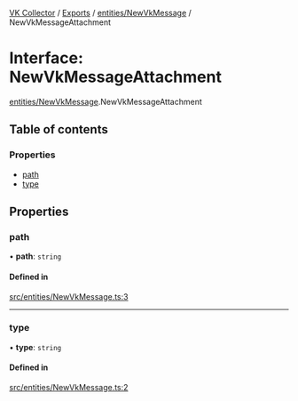 [VK Collector](../README.md) / [Exports](../modules.md) / [entities/NewVkMessage](../modules/entities_NewVkMessage.md) / NewVkMessageAttachment

# Interface: NewVkMessageAttachment

[entities/NewVkMessage](../modules/entities_NewVkMessage.md).NewVkMessageAttachment

## Table of contents

### Properties

- [path](entities_NewVkMessage.NewVkMessageAttachment.md#path)
- [type](entities_NewVkMessage.NewVkMessageAttachment.md#type)

## Properties

### path

• **path**: `string`

#### Defined in

[src/entities/NewVkMessage.ts:3](https://github.com/digitalchat-ru/digitalchat-vk-collector/blob/f91fa2b/src/entities/NewVkMessage.ts#L3)

___

### type

• **type**: `string`

#### Defined in

[src/entities/NewVkMessage.ts:2](https://github.com/digitalchat-ru/digitalchat-vk-collector/blob/f91fa2b/src/entities/NewVkMessage.ts#L2)
